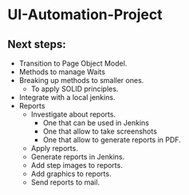# UI-Automation-Project

## Next steps:
* Transition to Page Object Model.
* Methods to manage Waits
* Breaking up methods to smaller ones.
    * To apply SOLID principles.
* Integrate with a local jenkins.
* Reports
  * Investigate about reports.
    * One that can be used in Jenkins
    * One that allow to take screenshots
    * One that allow to generate reports in PDF.
  * Apply reports.
  * Generate reports in Jenkins.
  * Add step images to reports.
  * Add graphics to reports.
  * Send reports to mail.
